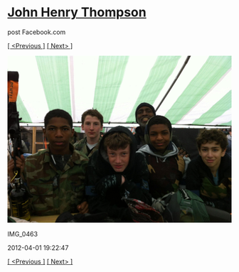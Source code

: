 # [John Henry Thompson](../README.md)
post Facebook.com

[[ <Previous ]](2012-04-01-1.md) [[ Next> ]](2012-04-01-3.md)

[![](../media/2012-04-01/Paintball-14th-B-day-IMG_0463.jpg)](../README.md)

IMG_0463

2012-04-01 19:22:47

[[ <Previous ]](2012-04-01-1.md) [[ Next> ]](2012-04-01-3.md)